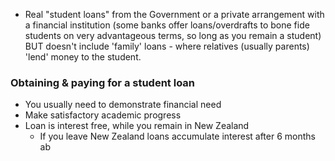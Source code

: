 - Real "student loans" from the Government or a private arrangement with a financial institution (some banks offer loans/overdrafts to bone fide students on very advantageous terms, so long as you remain a student) BUT doesn't include 'family' loans - where relatives (usually parents) 'lend' money to the student.
### Obtaining & paying for a student loan
- You usually need to demonstrate financial need 
- Make satisfactory academic progress
- Loan is interest free, while you remain in New Zealand
	- If you leave New Zealand loans accumulate interest after 6 months ab